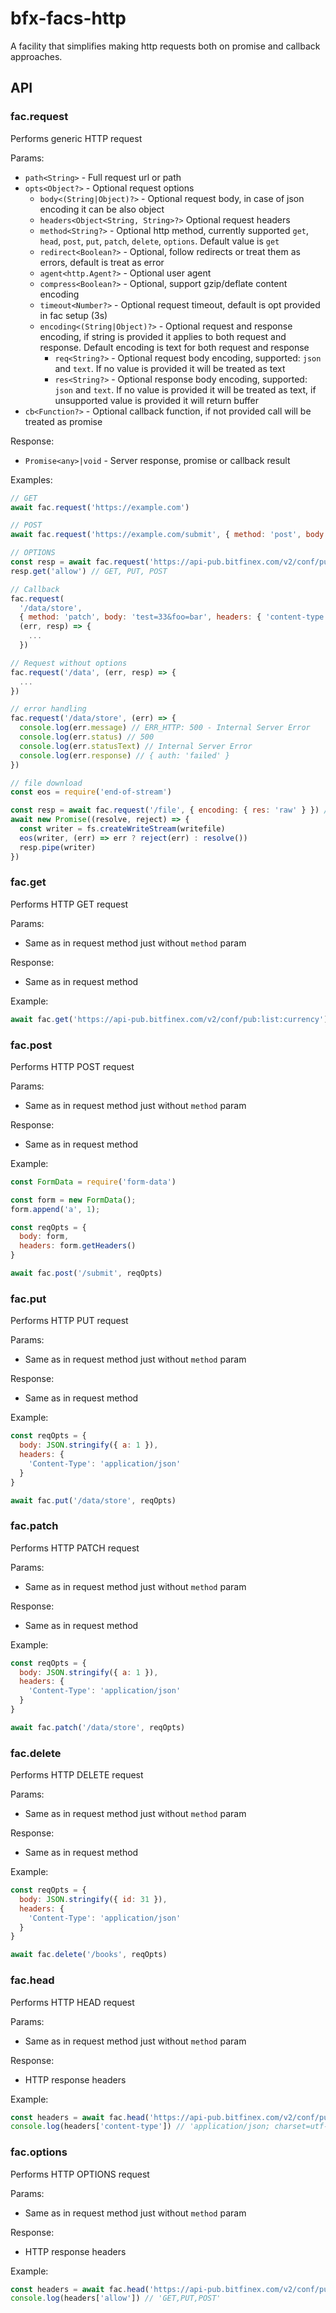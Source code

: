 # bfx-facs-http

A facility that simplifies making http requests both on promise and callback approaches.

## API

### fac.request

Performs generic HTTP request

Params:
  - `path<String>` - Full request url or path
  - `opts<Object?>` - Optional request options
    - `body<(String|Object)?>` - Optional request body, in case of json encoding it can be also object
    - `headers<Object<String, String>?>` Optional request headers
    - `method<String?>` - Optional http method, currently supported `get`, `head`, `post`, `put`, `patch`,
                         `delete`, `options`. Default value is `get`
    - `redirect<Boolean?>` - Optional, follow redirects or treat them as errors, default is treat as error
    - `agent<http.Agent?>` - Optional user agent
    - `compress<Boolean?>` - Optional, support gzip/deflate content encoding
    - `timeout<Number?>` - Optional request timeout, default is opt provided in fac setup (3s)
    - `encoding<(String|Object)?>` - Optional request and response encoding,
                                     if string is provided it applies to both request and response.
                                     Default encoding is text for both request and response
      - `req<String?>` - Optional request body encoding, supported: `json` and `text`. 
                         If no value is provided it will be treated as text
      - `res<String?>` - Optional response body encoding, supported: `json` and `text`. 
                         If no value is provided it will be treated as text,
                         if unsupported value is provided it will return buffer
  - `cb<Function?>` - Optional callback function, if not provided call will be treated as promise

Response:
  - `Promise<any>|void` - Server response, promise or callback result

Examples:
```js
// GET
await fac.request('https://example.com')

// POST
await fac.request('https://example.com/submit', { method: 'post', body: { foo: 'bar' }, encoding: 'json' })

// OPTIONS
const resp = await fac.request('https://api-pub.bitfinex.com/v2/conf/pub:list:currency', { method: 'options' })
resp.get('allow') // GET, PUT, POST 

// Callback
fac.request(
  '/data/store',
  { method: 'patch', body: 'test=33&foo=bar', headers: { 'content-type': 'application/x-www-form-urlencoded' } },
  (err, resp) => {
    ...
  })

// Request without options
fac.request('/data', (err, resp) => {
  ...
})

// error handling
fac.request('/data/store', (err) => {
  console.log(err.message) // ERR_HTTP: 500 - Internal Server Error
  console.log(err.status) // 500
  console.log(err.statusText) // Internal Server Error
  console.log(err.response) // { auth: 'failed' }
})

// file download
const eos = require('end-of-stream')

const resp = await fac.request('/file', { encoding: { res: 'raw' } }) // raw means return stream
await new Promise((resolve, reject) => {
  const writer = fs.createWriteStream(writefile)
  eos(writer, (err) => err ? reject(err) : resolve())
  resp.pipe(writer)
})
```

### fac.get

Performs HTTP GET request

Params:
- Same as in request method just without `method` param

Response:
- Same as in request method

Example:
```js
await fac.get('https://api-pub.bitfinex.com/v2/conf/pub:list:currency')
```

### fac.post

Performs HTTP POST request

Params:
- Same as in request method just without `method` param

Response:
- Same as in request method

Example:
```js
const FormData = require('form-data')

const form = new FormData();
form.append('a', 1);

const reqOpts = {
  body: form,
  headers: form.getHeaders()
}

await fac.post('/submit', reqOpts)
```

### fac.put

Performs HTTP PUT request

Params:
- Same as in request method just without `method` param

Response:
- Same as in request method

Example:
```js
const reqOpts = {
  body: JSON.stringify({ a: 1 }),
  headers: {
    'Content-Type': 'application/json'
  }
}

await fac.put('/data/store', reqOpts)
```

### fac.patch

Performs HTTP PATCH request

Params:
- Same as in request method just without `method` param

Response:
- Same as in request method

Example:
```js
const reqOpts = {
  body: JSON.stringify({ a: 1 }),
  headers: {
    'Content-Type': 'application/json'
  }
}

await fac.patch('/data/store', reqOpts)
```

### fac.delete

Performs HTTP DELETE request

Params:
- Same as in request method just without `method` param

Response:
- Same as in request method

Example:
```js
const reqOpts = {
  body: JSON.stringify({ id: 31 }),
  headers: {
    'Content-Type': 'application/json'
  }
}

await fac.delete('/books', reqOpts)
```

### fac.head

Performs HTTP HEAD request

Params:
- Same as in request method just without `method` param

Response:
- HTTP response headers

Example:
```js
const headers = await fac.head('https://api-pub.bitfinex.com/v2/conf/pub:list:currency')
console.log(headers['content-type']) // 'application/json; charset=utf-8'
```

### fac.options

Performs HTTP OPTIONS request

Params:
- Same as in request method just without `method` param

Response:
- HTTP response headers

Example:
```js
const headers = await fac.head('https://api-pub.bitfinex.com/v2/conf/pub:list:currency')
console.log(headers['allow']) // 'GET,PUT,POST'
```
